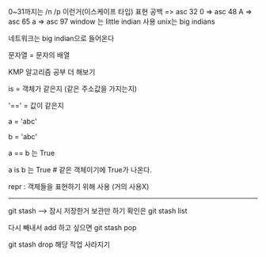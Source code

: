 0~31까지는 /n /p 이런거(이스케이프 타입) 표현
공백 => asc 32
0 => asc 48
A => asc 65
a => asc 97
window 는 little indian 사용
unix는 big indians

네트워크는 big indian으로 들어온다

문자열 = 문자의 배열

KMP 알고리즘 공부 더 해보기

is = 객체가 같은지 (같은 주소값을 가지는지)

'==' = 값이 같은지

a = 'abc'

b = 'abc'

a == b 는 True

a is b 는 True  # 같은 객체이기에 True가 나온다.

 

repr : 객체들을 표현하기 위해 사용 (거의 사용X)

---

git stash --> 잠시 저장한거 보관만 하기
확인은 
git stash list

다시 빼내서 add 하고 싶으면
git stash pop

git stash drop 해당 작업 사라지기
